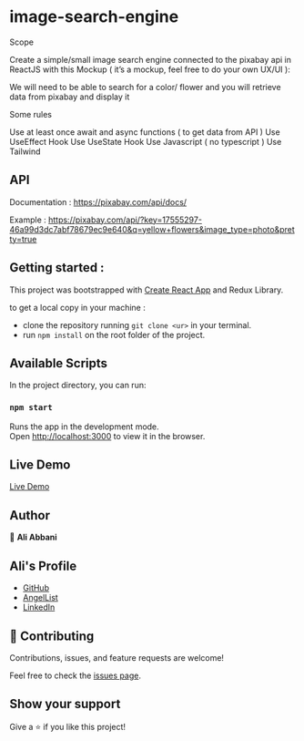 # image-search-engine

Scope

Create a simple/small image search engine connected to the pixabay api in ReactJS with this Mockup ( it’s a mockup, feel free to do your own UX/UI ): 

We will need to be able to search for a color/ flower and you will retrieve data from pixabay and display it 

Some rules

Use at least once await and async functions ( to get data from API ) 
Use UseEffect Hook
Use UseState Hook
Use Javascript ( no typescript )
Use Tailwind

## API

Documentation : https://pixabay.com/api/docs/

Example : 
https://pixabay.com/api/?key=17555297-46a99d3dc7abf78679ec9e640&q=yellow+flowers&image_type=photo&pretty=true

## Getting started :
This project was bootstrapped with [Create React App](https://github.com/facebook/create-react-app) and Redux Library.

to get a local copy in your machine :

- clone the repository running `git clone <ur>` in your terminal.
- run `npm install` on the root folder of the project.


## Available Scripts

In the project directory, you can run:

### `npm start`

Runs the app in the development mode.\
Open [http://localhost:3000](http://localhost:3000) to view it in the browser.

## Live Demo

[Live Demo](https://visionary-nasturtium-ee0c00.netlify.app/)

## Author

👤 **Ali Abbani**

## Ali's Profile

- [GitHub](https://github.com/aliabbani)
- [AngelList](https://angel.co/u/ali-abbani)
- [LinkedIn](https://www.linkedin.com/in/ali-abbani-8b6246150/)

## 🤝 Contributing

Contributions, issues, and feature requests are welcome!

Feel free to check the [issues page](https://github.com/aliabbani/image-search-engine/issues).

## Show your support

Give a ⭐️ if you like this project!
